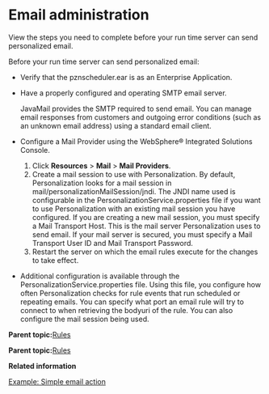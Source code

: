 # Email administration 

View the steps you need to complete before your run time server can send personalized email.

Before your run time server can send personalized email:

-   Verify that the pznscheduler.ear is as an Enterprise Application.
-   Have a properly configured and operating SMTP email server.

    JavaMail provides the SMTP required to send email. You can manage email responses from customers and outgoing error conditions \(such as an unknown email address\) using a standard email client.

-   Configure a Mail Provider using the WebSphere® Integrated Solutions Console.
    1.  Click **Resources** \> **Mail** \> **Mail Providers**.
    2.  Create a mail session to use with Personalization. By default, Personalization looks for a mail session in mail/personalizationMailSession/jndi. The JNDI name used is configurable in the PersonalizationService.properties file if you want to use Personalization with an existing mail session you have configured. If you are creating a new mail session, you must specify a Mail Transport Host. This is the mail server Personalization uses to send email. If your mail server is secured, you must specify a Mail Transport User ID and Mail Transport Password.
    3.  Restart the server on which the email rules execute for the changes to take effect.
-   Additional configuration is available through the PersonalizationService.properties file. Using this file, you configure how often Personalization checks for rule events that run scheduled or repeating emails. You can specify what port an email rule will try to connect to when retrieving the bodyuri of the rule. You can also configure the mail session being used.

**Parent topic:**[Rules ](../pzn/pzn_rules.md)

**Parent topic:**[Rules ](../pzn/pzn_rules.md)

**Related information**  


[Example: Simple email action ](../pzn/pzn_example_simple_email_action.md)

